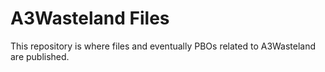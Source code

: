 A3Wasteland Files
=================

This repository is where files and eventually PBOs related to A3Wasteland are published.
